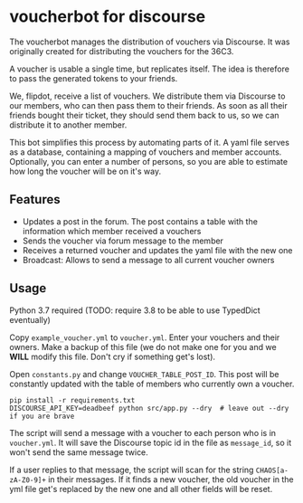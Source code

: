 # voucherbot for discourse

The voucherbot manages the distribution of vouchers via Discourse. It was originally created for distributing the
vouchers for the 36C3.

A voucher is usable a single time, but replicates itself. The idea is therefore to pass the generated tokens to your
friends.

We, flipdot, receive a list of vouchers. We distribute them via Discourse to our members, who can then pass them
to their friends. As soon as all their friends bought their ticket, they should send them back to us, so we can
distribute it to another member.

This bot simplifies this process by automating parts of it. A yaml file serves as a database, containing a mapping
of vouchers and member accounts. Optionally, you can enter a number of persons, so you are able to estimate how
long the voucher will be on it's way.

## Features

- Updates a post in the forum. The post contains a table with the information which member received a vouchers
- Sends the voucher via forum message to the member
- Receives a returned voucher and updates the yaml file with the new one
- Broadcast: Allows to send a message to all current voucher owners

## Usage

Python 3.7 required (TODO: require 3.8 to be able to use TypedDict eventually)

Copy `example_voucher.yml` to `voucher.yml`. Enter your vouchers and their owners. Make a backup of this file (we do not make one for
you and we **WILL** modify this file. Don't cry if something get's lost).

Open `constants.py` and change `VOUCHER_TABLE_POST_ID`. This post will be constantly updated with the table of members
who currently own a voucher.

    pip install -r requirements.txt
    DISCOURSE_API_KEY=deadbeef python src/app.py --dry  # leave out --dry if you are brave

The script will send a message with a voucher to each person who is in `voucher.yml`. It will save the Discourse topic
id in the file as `message_id`, so it won't send the same message twice.

If a user replies to that message, the script will scan for the string `CHAOS[a-zA-Z0-9]+` in their messages. If it
finds a new voucher, the old voucher in the yml file get's replaced by the new one and all other fields will be reset.